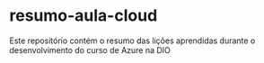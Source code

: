 # resumo-aula-cloud
Este repositório contém o resumo das lições aprendidas durante o desenvolvimento do curso de Azure na DIO
